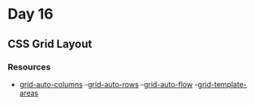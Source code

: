 # Day 16

## CSS Grid Layout

### Resources 

- [grid-auto-columns](https://developer.mozilla.org/en-US/docs/Web/CSS/grid-auto-columns)
-[grid-auto-rows](https://developer.mozilla.org/en-US/docs/Web/CSS/grid-auto-rows)
-[grid-auto-flow](https://developer.mozilla.org/en-US/docs/Web/CSS/grid-auto-flow)
-[grid-template-areas](https://developer.mozilla.org/en-US/docs/Web/CSS/grid-template-areas)